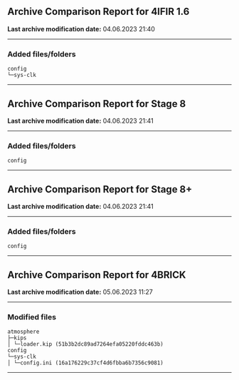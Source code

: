 <h2>Archive Comparison Report for <b>4IFIR 1.6</b></h2><b>Last archive modification date:</b> 04.06.2023 21:40<hr>

<h3>Added files/folders</h3>
<code>config
└─sys-clk
</code>
<hr>

<h2>Archive Comparison Report for <b>Stage 8</b></h2><b>Last archive modification date:</b> 04.06.2023 21:41<hr>

<h3>Added files/folders</h3>
<code>config
</code>
<hr>

<h2>Archive Comparison Report for <b>Stage 8+</b></h2><b>Last archive modification date:</b> 04.06.2023 21:41<hr>

<h3>Added files/folders</h3>
<code>config
</code>
<hr>

<h2>Archive Comparison Report for <b>4BRICK</b></h2><b>Last archive modification date:</b> 05.06.2023 11:27<hr>

<h3>Modified files</h3>
<code>atmosphere
├─kips
│ └─loader.kip (51b3b2dc89ad7264efa05220fddc463b)
config
└─sys-clk
│ └─config.ini (16a176229c37cf4d6fbba6b7356c9081)
</code>
<hr>

